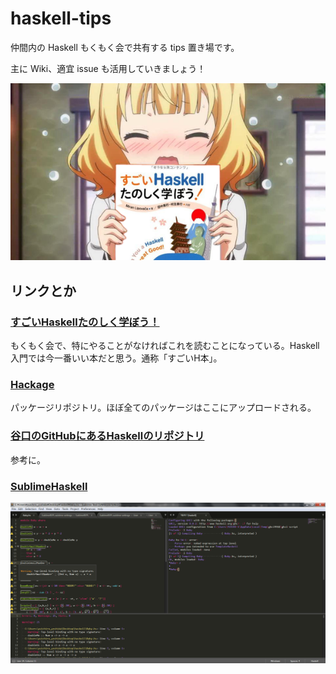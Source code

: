 # haskell-tips

仲間内の Haskell もくもく会で共有する tips 置き場です。

主に Wiki、適宜 issue も活用していきましょう！

![sharo having h book](img/sharo.png)

## リンクとか

### [すごいHaskellたのしく学ぼう！](https://www.amazon.co.jp/dp/B009RO80XY)
もくもく会で、特にやることがなければこれを読むことになっている。Haskell入門では今一番いい本だと思う。通称「すごいH本」。

### [Hackage](https://hackage.haskell.org/)
パッケージリポジトリ。ほぼ全てのパッケージはここにアップロードされる。

### [谷口のGitHubにあるHaskellのリポジトリ](https://github.com/cohei?utf8=✓&tab=repositories&q=&type=source&language=haskell)
参考に。

### [SublimeHaskell](https://github.com/SublimeHaskell/SublimeHaskell)

![SublimeHaskell](img/sublimehaskell.png)

